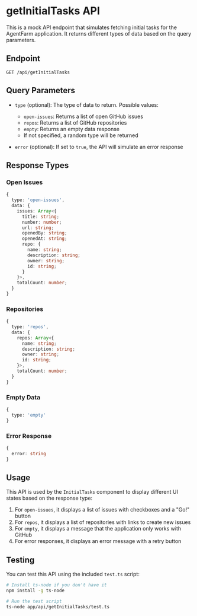 # getInitialTasks API

This is a mock API endpoint that simulates fetching initial tasks for the AgentFarm application. It returns different types of data based on the query parameters.

## Endpoint

```
GET /api/getInitialTasks
```

## Query Parameters

- `type` (optional): The type of data to return. Possible values:
  - `open-issues`: Returns a list of open GitHub issues
  - `repos`: Returns a list of GitHub repositories
  - `empty`: Returns an empty data response
  - If not specified, a random type will be returned

- `error` (optional): If set to `true`, the API will simulate an error response

## Response Types

### Open Issues

```typescript
{
  type: 'open-issues',
  data: {
    issues: Array<{
      title: string;
      number: number;
      url: string;
      openedBy: string;
      openedAt: string;
      repo: {
        name: string;
        description: string;
        owner: string;
        id: string;
      }
    }>,
    totalCount: number;
  }
}
```

### Repositories

```typescript
{
  type: 'repos',
  data: {
    repos: Array<{
      name: string;
      description: string;
      owner: string;
      id: string;
    }>,
    totalCount: number;
  }
}
```

### Empty Data

```typescript
{
  type: 'empty'
}
```

### Error Response

```typescript
{
  error: string
}
```

## Usage

This API is used by the `InitialTasks` component to display different UI states based on the response type:

1. For `open-issues`, it displays a list of issues with checkboxes and a "Go!" button
2. For `repos`, it displays a list of repositories with links to create new issues
3. For `empty`, it displays a message that the application only works with GitHub
4. For error responses, it displays an error message with a retry button

## Testing

You can test this API using the included `test.ts` script:

```bash
# Install ts-node if you don't have it
npm install -g ts-node

# Run the test script
ts-node app/api/getInitialTasks/test.ts
``` 